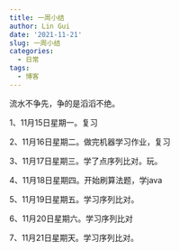 ```yaml
---
title: 一周小结
author: Lin Gui
date: '2021-11-21'
slug: 一周小结
categories:
  - 日常
tags:
  - 博客
---
```


流水不争先，争的是滔滔不绝。

1、11月15日星期一。复习

2、11月16日星期二。做完机器学习作业，复习

3、11月17日星期三。学了点序列比对。玩。

4、11月18日星期四。开始刷算法题，学java

5、11月19日星期五。学习序列比对。

6、11月20日星期六。学习序列比对

7、11月21日星期天。学习序列比对。
